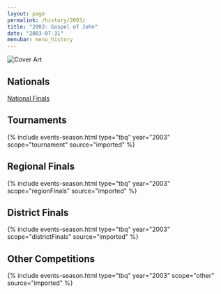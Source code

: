 ```yaml
---
layout: page
permalink: /history/2003/
title: "2003: Gospel of John"
date: "2003-07-31"
menubar: menu_history
---
```


<img src="{% link assets/scripture-portions/2003.jpg %}" alt="Cover Art" style="max-height:400px" />

## Nationals
<a href="{% link _pages/history/2003/nationals.md %}" class="button is-primary">National Finals</a>

## Tournaments

{% include events-season.html type="tbq" year="2003" scope="tournament" source="imported" %}

## Regional Finals

{% include events-season.html type="tbq" year="2003" scope="regionFinals" source="imported" %}

## District Finals

{% include events-season.html type="tbq" year="2003" scope="districtFinals" source="imported" %}

## Other Competitions

{% include events-season.html type="tbq" year="2003" scope="other" source="imported" %}
